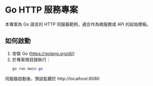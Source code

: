 # Go HTTP 服務專案

本專案為 Go 語言的 HTTP 伺服器範例，適合作為微服務或 API 的起始模板。

## 如何啟動

1. 安裝 Go (https://golang.org/dl/)
2. 於專案根目錄執行：
   ```powershell
   go run main.go
   ```

伺服器啟動後，預設監聽於 http://localhost:8080
